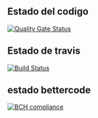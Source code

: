 ## Estado del codigo
[![Quality Gate Status](https://sonarcloud.io/api/project_badges/measure?project=monomana_pruebaDemo&metric=alert_status)](https://sonarcloud.io/dashboard?id=monomana_pruebaDemo)

## Estado de travis
[![Build Status](https://travis-ci.com/monomana/pruebaEcosistema.svg?branch=develop)](https://travis-ci.com/monomana/pruebaEcosistema)

## estado bettercode
[![BCH compliance](https://bettercodehub.com/edge/badge/monomana/pruebaEcosistema?branch=develop)](https://bettercodehub.com/)
